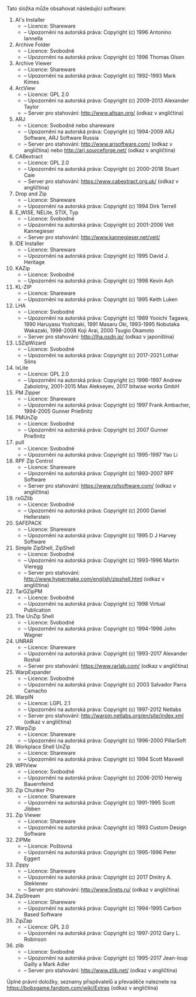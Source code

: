 ﻿Tato složka může obsahovat následující software:

1. AI's Installer
   - – Licence: Shareware
   - – Upozornění na autorská práva: Copyright (c) 1996 Antonino Iannella
2. Archive Folder
   - – Licence: Svobodné
   - – Upozornění na autorská práva: Copyright (c) 1996 Thomas Olsen
3. Archive Viewer
   - – Licence: Shareware
   - – Upozornění na autorská práva: Copyright (c) 1992-1993 Mark Kimes
4. ArcView
   - – Licence: GPL 2.0
   - – Upozornění na autorská práva: Copyright (c) 2009-2013 Alexander Taylor
   - – Server pro stahování: http://www.altsan.org/ (odkaz v angličtina)
5. ARJ
   - – Licence: Svobodné nebo shareware
   - – Upozornění na autorská práva: Copyright (c) 1994-2009 ARJ Software, ARJ Software Russia
   - – Server pro stahování: http://www.arjsoftware.com/ (odkaz v angličtina) nebo http://arj.sourceforge.net/ (odkaz v angličtina)
6. CABextract
   - – Licence: GPL 2.0
   - – Upozornění na autorská práva: Copyright (c) 2000-2018 Stuart Caie
   - – Server pro stahování: https://www.cabextract.org.uk/ (odkaz v angličtina)
7. Drop and Zip
   - – Licence: Shareware
   - – Upozornění na autorská práva: Copyright (c) 1994 Dirk Terrell
8. E_WISE, NELite, STIX, Typ
   - – Licence: Svobodné
   - – Upozornění na autorská práva: Copyright (c) 2001-2006 Veit Kannegieser
   - – Server pro stahování: http://www.kannegieser.net/veit/
9. IDE Installer
   - – Licence: Shareware
   - – Upozornění na autorská práva: Copyright (c) 1995 David J. Heritage
10. KAZip
    - – Licence: Svobodné
    - – Upozornění na autorská práva: Copyright (c) 1998 Kevin Ash
11. KL-ZIP
    - – Licence: Shareware
    - – Upozornění na autorská práva: Copyright (c) 1995 Keith Luken
12. LHA
    - – Licence: Svobodné
    - – Upozornění na autorská práva: Copyright (c) 1989 Yooichi Tagawa, 1990 Haruyasu Yoshizaki, 1991 Masaru Oki, 1993-1995 Nobutaka Wakazaki, 1998-2008 Koji Arai, 2000 Tsugio Okamoto
    - – Server pro stahování: http://lha.osdn.jp/ (odkaz v japonština)
13. LSZipWizard
    - – Licence: Svobodné
    - – Upozornění na autorská práva: Copyright (c) 2017-2021 Lothar Söns
14. lxLite
    - – Licence: GPL 2.0
    - – Upozornění na autorská práva: Copyright (c) 1996-1997 Andrew Zabolotny, 2001-2015 Max Alekseyev, 2017 bitwise works GmbH
15. PM Zipper
    - – Licence: Shareware
    - – Upozornění na autorská práva: Copyright (c) 1997 Frank Ambacher, 1994-2005 Gunner Prießnitz
16. PMUnZip
    - – Licence: Svobodné
    - – Upozornění na autorská práva: Copyright (c) 2007 Gunner Prießnitz
17. pull
    - – Licence: Svobodné
    - – Upozornění na autorská práva: Copyright (c) 1995-1997 Yao Li
18. RPF Zip Control
    - – Licence: Shareware
    - – Upozornění na autorská práva: Copyright (c) 1993-2007 RPF Software
    - – Server pro stahování: https://www.rpfsoftware.com/ (odkaz v angličtina)
19. rxGZlib
    - – Licence: Svobodné
    - – Upozornění na autorská práva: Copyright (c) 2000 Daniel Hellerstein
20. SAFEPACK
    - – Licence: Shareware
    - – Upozornění na autorská práva: Copyright (c) 1995 D J Harvey Software
21. Simple ZipShell, ZipShell
    - – Licence: Svobodné
    - – Upozornění na autorská práva: Copyright (c) 1993-1996 Martin Vieregg
    - – Server pro stahování: http://www.hypermake.com/english/zipshell.html (odkaz v angličtina)
22. TarGZipPM
    - – Licence: Svobodné
    - – Upozornění na autorská práva: Copyright (c) 1998 Virtual Publication
23. The UnZip Shell
    - – Licence: Svobodné
    - – Upozornění na autorská práva: Copyright (c) 1994-1996 John Wagner
24. UNRAR
    - – Licence: Shareware
    - – Upozornění na autorská práva: Copyright (c) 1993-2017 Alexander Roshal
    - – Server pro stahování: https://www.rarlab.com/ (odkaz v angličtina)
25. WarpExpander
    - – Licence: Svobodné
    - – Upozornění na autorská práva: Copyright (c) 2003 Salvador Parra Camacho
26. WarpIN
    - – Licence: LGPL 2.1
    - – Upozornění na autorská práva: Copyright (c) 1997-2012 Netlabs
    - – Server pro stahování: http://warpin.netlabs.org/en/site/index.xml (odkaz v angličtina)
27. WarpZip
    - – Licence: Shareware
    - – Upozornění na autorská práva: Copyright (c) 1996-2000 PillarSoft
28. Workplace Shell UnZip
    - – Licence: Shareware
    - – Upozornění na autorská práva: Copyright (c) 1994 Scott Maxwell
29. WPIView
    - – Licence: Svobodné
    - – Upozornění na autorská práva: Copyright (c) 2006-2010 Herwig Bauernfeind
30. Zip Chunker Pro
    - – Licence: Shareware
    - – Upozornění na autorská práva: Copyright (c) 1991-1995 Scott Jibben
31. Zip Viewer
    - – Licence: Shareware
    - – Upozornění na autorská práva: Copyright (c) 1993 Custom Design Software
32. ZiPMe
    - – Licence: Poštovná
    - – Upozornění na autorská práva: Copyright (c) 1995-1996 Peter Eggert
33. Zippy
    - – Licence: Shareware
    - – Upozornění na autorská práva: Copyright (c) 2017 Dmitry A. Steklenev
    - – Server pro stahování: http://www.5nets.ru/ (odkaz v angličtina)
34. ZipStream
    - – Licence: Shareware
    - – Upozornění na autorská práva: Copyright (c) 1994-1995 Carbon Based Software
35. ZipZap
    - – Licence: GPL 2.0
    - – Upozornění na autorská práva: Copyright (c) 1997-2012 Gary L. Robinson
36. zlib
    - – Licence: Svobodné
    - – Upozornění na autorská práva: Copyright (c) 1995-2017 Jean-loup Gailly a Mark Adler
    - – Server pro stahování: http://www.zlib.net/ (odkaz v angličtina)

Úplné právní doložky, seznamy přispěvatelů a převaděče naleznete na https://bobsgame.fandom.com/wiki/Extras (odkaz v angličtina)
